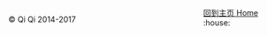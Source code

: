 

<div class="footer">

  <footer>
    <p style="float: left; width: 70%;">&copy; Qi Qi 2014-2017</p>
     <p><a href="/">回到主页 Home</a> :house: </p>
  </footer>

  <div class="clustrmap_2" style="float: right; width: 10%; margin-right: -18%; margin-top:-20px;">
        
  <script type="text/javascript" id="clustrmaps" src="//cdn.clustrmaps.com/map_v2.js?u=uEEw&d=VW_3s6UMNEB0hjShXsPzqtHsU0Dh8KQpZ2g_VEZI5nw"></script>
        
  </div>

</div>


<!-- Google Analytics -->
<script type="text/javascript">

  var _gaq = _gaq || [];
  _gaq.push(['_setAccount', 'UA-12306391-3']);
  _gaq.push(['_trackPageview']);

  (function() {
    var ga = document.createElement('script'); ga.type = 'text/javascript'; ga.async = true;
    ga.src = ('https:' == document.location.protocol ? 'https://ssl' : 'http://www') + '.google-analytics.com/ga.js';
    var s = document.getElementsByTagName('script')[0]; s.parentNode.insertBefore(ga, s);
  })();

</script>

